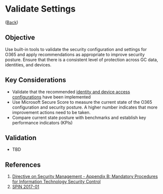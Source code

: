 # Validate Settings

([Back](/README.md#initial-guardrails))

## Objective

Use built-in tools to validate the security configuration and settings for O365 and apply recommendations as appropriate to improve security posture. Ensure that there is a consistent level of protection across GC data, identities, and devices.

## Key Considerations

* Validate that the recommended [identity and device access configurations](https://docs.microsoft.com/en-us/microsoft-365/enterprise/microsoft-365-policies-configurations?view=o365-worldwide) have been implemented
* Use Microsoft Secure Score to measure the current state of the O365 configuration and security posture. A higher number indicates that more improvement actions need to be taken.
* Compare current state posture with benchmarks and establish key performance indicators (KPIs)

## Validation

* TBD

## References

1. [Directive on Security Management - Appendix B: Mandatory Procedures for Information Technology Security Control](https://www.tbs-sct.gc.ca/pol/doc-eng.aspx?id=32611&section=procedure&p=B)
2. [SPIN 2017-01](https://www.canada.ca/en/treasury-board-secretariat/services/access-information-privacy/security-identity-management/direction-secure-use-commercial-cloud-services-spin.html)
